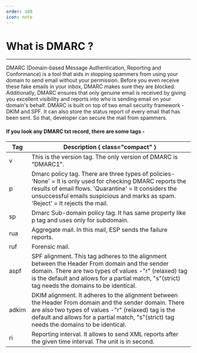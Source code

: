 ```yaml
---
order: 100
icon: note
---
```


# What is DMARC ?
-------------
DMARC (Domain-based Message Authentication, Reporting and Conformance) is a tool that aids in stopping spammers 
from using your domain to send email without your permission. Before you even receive these fake emails in your inbox, 
DMARC makes sure they are blocked. Additionally, DMARC ensures that only genuine email is received by giving you
excellent visibility and reports into who is sending email on your domain's behalf.
DMARC is built on top of two email security framework - DKIM and SPF. It can also store the status report of 
every email that has been sent. So that, developer can secure the mail from spammers.

#### If you look any DMARC txt record, there are some tags -
Tag | Description { class="compact" }
--- | ---
v | This is the version tag. The only version of DMARC is "DMARC1".
p | Dmarc policy tag. There are three types of policies- 'None' = It is only used for checking DMARC reports the results of email flows. 'Quarantine' = It considers the unsuccessful emails suspicious and marks as spam.   'Reject' = It rejects the mail.
sp | Dmarc Sub-domain policy tag. It has same property like p tag and uses only for subdomain.
rua | Aggregate mail. In this mail, ESP sends the failure reports.
ruf | Forensic mail. 
aspf | SPF alignment. This tag adheres to the alignment between the Header From domain and the sender domain. There are two types of values -"r" (relaxed) tag is the default and allows for a partial match, "s"(strict) tag needs the domains to be identical.
adkim | DKIM alignment. It adheres to the alignment between the Header From domain and the sender domain. There are also two types of values -"r" (relaxed) tag is the default and allows for a partial match, "s"(strict) tag needs the domains to be identical.
ri | Reporting interval. It allows to send XML reports after the given time interval. The unit is in second.